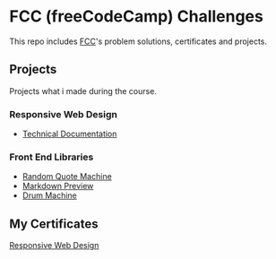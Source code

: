 # FCC (freeCodeCamp) Challenges

This repo includes [FCC](https://www.freecodecamp.org/)'s problem solutions, certificates and projects.

## Projects

Projects what i made during the course.

### Responsive Web Design

- [Technical Documentation](https://codepen.io/ridvanaltun/full/GbvmzY)

### Front End Libraries

- [Random Quote Machine](https://codepen.io/ridvanaltun/full/YzwXMQM)
- [Markdown Preview](https://codepen.io/ridvanaltun/full/qBbdGgZ)
- [Drum Machine](https://codepen.io/ridvanaltun/full/mdVeJRr)

## My Certificates

[Responsive Web Design](https://www.freecodecamp.org/certification/ridvanaltun/responsive-web-design)

